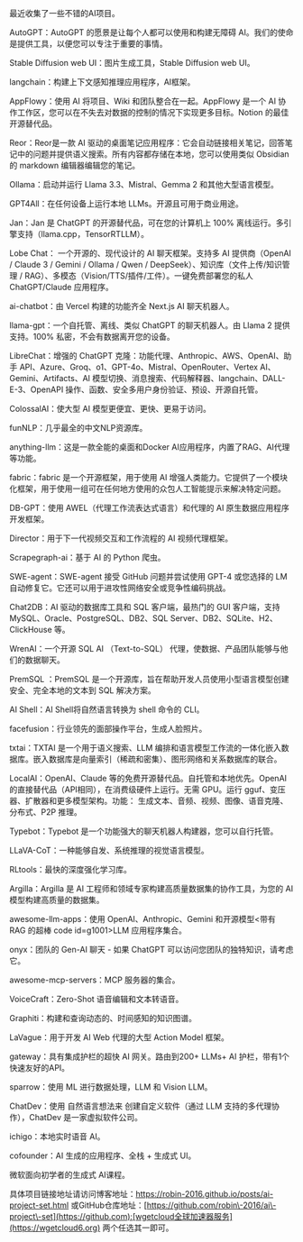 
最近收集了一些不错的AI项目。


AutoGPT：AutoGPT 的愿景是让每个人都可以使用和构建无障碍 AI。我们的使命是提供工具，以便您可以专注于重要的事情。


Stable Diffusion web UI：图片生成工具，Stable Diffusion web UI。


langchain：构建上下文感知推理应用程序，AI框架。


AppFlowy：使用 AI 将项目、Wiki 和团队整合在一起。AppFlowy 是一个 AI 协作工作区，您可以在不失去对数据的控制的情况下实现更多目标。Notion 的最佳开源替代品。


Reor：Reor是一款 AI 驱动的桌面笔记应用程序：它会自动链接相关笔记，回答笔记中的问题并提供语义搜索。所有内容都存储在本地，您可以使用类似 Obsidian 的 markdown 编辑器编辑您的笔记。


Ollama：启动并运行 Llama 3\.3、Mistral、Gemma 2 和其他大型语言模型。


GPT4All：在任何设备上运行本地 LLMs。开源且可用于商业用途。


Jan：Jan 是 ChatGPT 的开源替代品，可在您的计算机上 100% 离线运行。多引擎支持（llama.cpp，TensorRTLLM）。


Lobe Chat： 一个开源的、现代设计的 AI 聊天框架。支持多 AI 提供商（OpenAI / Claude 3 / Gemini / Ollama / Qwen / DeepSeek）、知识库（文件上传/知识管理 / RAG）、多模态（Vision/TTS/插件/工件）。一键免费部署您的私人 ChatGPT/Claude 应用程序。


ai\-chatbot：由 Vercel 构建的功能齐全 Next.js AI 聊天机器人。


llama\-gpt：一个自托管、离线、类似 ChatGPT 的聊天机器人。由 Llama 2 提供支持。100% 私密，不会有数据离开您的设备。


LibreChat：增强的 ChatGPT 克隆：功能代理、Anthropic、AWS、OpenAI、助手 API、Azure、Groq、o1、GPT\-4o、Mistral、OpenRouter、Vertex AI、Gemini、Artifacts、AI 模型切换、消息搜索、代码解释器、langchain、DALL\-E\-3、OpenAPI 操作、函数、安全多用户身份验证、预设、开源自托管。


ColossalAI：使大型 AI 模型更便宜、更快、更易于访问。


funNLP：几乎最全的中文NLP资源库。


anything\-llm：这是一款全能的桌面和Docker AI应用程序，内置了RAG、AI代理等功能。


fabric：fabric 是一个开源框架，用于使用 AI 增强人类能力。它提供了一个模块化框架，用于使用一组可在任何地方使用的众包人工智能提示来解决特定问题。


DB\-GPT：使用 AWEL（代理工作流表达式语言）和代理的 AI 原生数据应用程序开发框架。


Director：用于下一代视频交互和工作流程的 AI 视频代理框架。


Scrapegraph\-ai：基于 AI 的 Python 爬虫。


SWE\-agent：SWE\-agent 接受 GitHub 问题并尝试使用 GPT\-4 或您选择的 LM 自动修复它。它还可以用于进攻性网络安全或竞争性编码挑战。


Chat2DB：AI 驱动的数据库工具和 SQL 客户端，最热门的 GUI 客户端，支持 MySQL、Oracle、PostgreSQL、DB2、SQL Server、DB2、SQLite、H2、ClickHouse 等。


WrenAI：一个开源 SQL AI （Text\-to\-SQL） 代理，使数据、产品团队能够与他们的数据聊天。


PremSQL ：PremSQL 是一个开源库，旨在帮助开发人员使用小型语言模型创建安全、完全本地的文本到 SQL 解决方案。


AI Shell：AI Shell将自然语言转换为 shell 命令的 CLI。


facefusion：行业领先的面部操作平台，生成人脸照片。


txtai：TXTAI 是一个用于语义搜索、LLM 编排和语言模型工作流的一体化嵌入数据库。嵌入数据库是向量索引（稀疏和密集）、图形网络和关系数据库的联合。


LocalAI：OpenAI、Claude 等的免费开源替代品。自托管和本地优先。OpenAI 的直接替代品（API相同），在消费级硬件上运行。无需 GPU。运行 gguf、变压器、扩散器和更多模型架构。功能： 生成文本、音频、视频、图像、语音克隆、分布式、P2P 推理。


Typebot：Typebot 是一个功能强大的聊天机器人构建器，您可以自行托管。


LLaVA\-CoT：一种能够自发、系统推理的视觉语言模型。


RLtools：最快的深度强化学习库。


Argilla：Argilla 是 AI 工程师和领域专家构建高质量数据集的协作工具，为您的 AI 模型构建高质量的数据集。


awesome\-llm\-apps：使用 OpenAI、Anthropic、Gemini 和开源模型\<带有 RAG 的超棒 code id\=g1001\>LLM 应用程序集合。


onyx：团队的 Gen\-AI 聊天 \- 如果 ChatGPT 可以访问您团队的独特知识，请考虑它。


awesome\-mcp\-servers：MCP 服务器的集合。


VoiceCraft：Zero\-Shot 语音编辑和文本转语音。


Graphiti：构建和查询动态的、时间感知的知识图谱。


LaVague：用于开发 AI Web 代理的大型 Action Model 框架。


gateway：具有集成护栏的超快 AI 网关。路由到200\+ LLMs\+ AI 护栏，带有1个快速友好的API。


sparrow：使用 ML 进行数据处理，LLM 和 Vision LLM。


ChatDev：使用 自然语言想法来 创建自定义软件（通过 LLM 支持的多代理协作），ChatDev 是一家虚拟软件公司。


ichigo：本地实时语音 AI。


cofounder：AI 生成的应用程序、全栈 \+ 生成式 UI。


微软面向初学者的生成式 AI课程。


具体项目链接地址请访问博客地址：[https://robin\-2016\.github.io/posts/ai\-project\-set.html](https://github.com)
或GitHub仓库地址：[https://github.com/robin\-2016/ai\-project\-set](https://github.com):[wgetcloud全球加速器服务](https://wgetcloud6.org)
两个任选其一即可。


